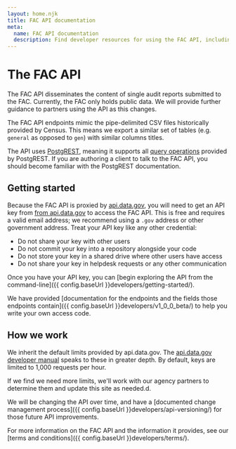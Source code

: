```yaml
---
layout: home.njk
title: FAC API documentation
meta:
  name: FAC API documentation
  description: Find developer resources for using the FAC API, including how to obtain a key and terms and conditions.
---
```


# The FAC API

The FAC API disseminates the content of single audit reports submitted to the FAC. Currently, the FAC only holds public data. We will provide further guidance to partners using the API as this changes. 

The FAC API endpoints mimic the pipe-delimited CSV files historically provided by Census. This means we export a similar set of tables (e.g. `general` as opposed to `gen`) with similar columns titles.

The API uses [PostgREST](https://postgrest.org), meaning it supports all [query operations](https://postgrest.org/en/stable/references/api/tables_views.html) provided by PostgREST. If you are authoring a client to talk to the FAC API, you should become familiar with the PostgREST documentation.

## Getting started

Because the FAC API is proxied by [api.data.gov](https://api.data.gov/), you will need to get an API key from [from api.data.gov](https://api.data.gov/signup/) to access the FAC API. This is free and requires a valid email address; we recommend using a `.gov` address or other government address. Treat your API key like any other credential:
- Do not share your key with other users
- Do not commit your key into a repository alongside your code
- Do not store your key in a shared drive where other users have access
- Do not share your key in helpdesk requests or any other communication

Once you have your API key, you can [begin exploring the API from the command-line]({{ config.baseUrl }}developers/getting-started/).

We have provided [documentation for the endpoints and the fields those endpoints contain]({{ config.baseUrl }}developers/v1_0_0_beta/) to help you write your own access code.

## How we work

We inherit the default limits provided by api.data.gov. The [api.data.gov developer manual](https://api.data.gov/docs/developer-manual/) speaks to these in greater depth. By default, keys are limited to 1,000 requests per hour.

If we find we need more limits, we'll work with our agency partners to determine them and update this site as needed.d.

We will be changing the API over time, and have a [documented change management process]({{ config.baseUrl }}developers/api-versioning/) for those future API improvements.

For more information on the FAC API and the information it provides, see our [terms and conditions]({{ config.baseUrl }}developers/terms/).

